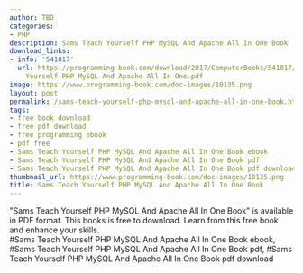 ```yaml
---
author: TBD
categories:
- PHP
description: Sams Teach Yourself PHP MySQL And Apache All In One Book
download_links:
- info: '541017'
  url: https://programming-book.com/download/2017/ComputerBooks/541017/Sams Teach
    Yourself PHP MySQL And Apache All In One.pdf
image: https://www.programming-book.com/doc-images/10135.png
layout: post
permalink: /sams-teach-yourself-php-mysql-and-apache-all-in-one-book.html
tags:
- free book download
- free pdf download
- free programming ebook
- pdf free
- Sams Teach Yourself PHP MySQL And Apache All In One Book ebook
- Sams Teach Yourself PHP MySQL And Apache All In One Book pdf
- Sams Teach Yourself PHP MySQL And Apache All In One Book pdf download
thumbnail_url: https://www.programming-book.com/doc-images/10135.png
title: Sams Teach Yourself PHP MySQL And Apache All In One Book
---
```


 
<div class="item-desc text-justify">
  "Sams Teach Yourself PHP MySQL And Apache All In One Book" is available in PDF format. This books is free to download. Learn from this free book and enhance your skills.
  <br>
  #Sams Teach Yourself PHP MySQL And Apache All In One Book ebook, #Sams Teach Yourself PHP MySQL And Apache All In One Book pdf, #Sams Teach Yourself PHP MySQL And Apache All In One Book pdf download
</div>